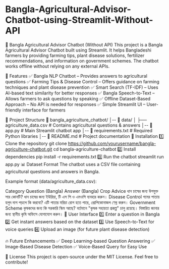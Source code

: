 # Bangla-Agricultural-Advisor-Chatbot-using-Streamlit-Without-API
🌾 Bangla Agricultural Advisor Chatbot (Without API)
This project is a Bangla Agricultural Advisor Chatbot built using Streamlit. It helps Bangladeshi farmers by providing farming tips, plant disease solutions, fertilizer recommendations, and information on government schemes. The chatbot works offline without relying on any external APIs.

🚀 Features
✅ Bangla NLP Chatbot – Provides answers to agricultural questions
✅ Farming Tips & Disease Control – Offers guidance on farming techniques and plant disease prevention
✅ Smart Search (TF-IDF) – Uses AI-based text similarity for better responses
✅ Bangla Speech-to-Text – Allows farmers to ask questions by speaking
✅ Offline Dataset-Based Approach – No API is needed for responses
✅ Simple Streamlit UI – User-friendly interface for farmers

📂 Project Structure
📁 bangla_agriculture_chatbot/
│-- 📂 data/
│   ├── agriculture_data.csv  # Contains agricultural questions & answers
│-- 📄 app.py                 # Main Streamlit chatbot app
│-- 📄 requirements.txt       # Required Python libraries
│-- 📄 README.md              # Project documentation
🔧 Installation
1️⃣ Clone the repository
  git clone https://github.com/yourusername/bangla-agriculture-chatbot.git
  cd bangla-agriculture-chatbot
2️⃣ Install dependencies
  pip install -r requirements.txt
3️⃣ Run the chatbot
  streamlit run app.py
📊 Dataset Format
The chatbot uses a CSV file containing agricultural questions and answers in Bangla.

Example format (data/agriculture_data.csv):

Category	Question (Bangla)	Answer (Bangla)
Crop Advice	ধান চাষের জন্য উপযুক্ত সার কোনটি?	ধান চাষের জন্য ইউরিয়া, টি এস পি ও এমওপি ব্যবহার করুন।
Disease Control	গমের পাতায় হলুদ দাগ পড়লে কি করবো?	এটি পাতার মরিচা রোগ হতে পারে, প্রোপিকোনাজল স্প্রে করুন।
Government Scheme	কৃষকদের জন্য কি সরকারি স্কিম আছে?	বর্তমানে "কৃষক সহায়তা প্রকল্প" চালু রয়েছে। বিস্তারিত জানার জন্য স্থানীয় কৃষি অফিসে যোগাযোগ করুন।
🎨 User Interface
1️⃣ Enter a question in Bangla
2️⃣ Get instant answers based on the dataset
3️⃣ Use Speech-to-Text for voice queries
4️⃣ Upload an image (for future plant disease detection)

🔥 Future Enhancements
✅ Deep Learning-based Question Answering
✅ Image-Based Disease Detection
✅ Voice-Based Query for Easy Use

📜 License
This project is open-source under the MIT License. Feel free to contribute!
